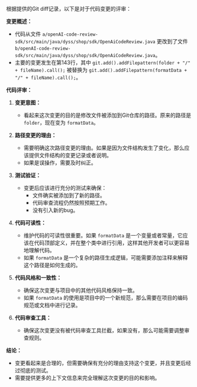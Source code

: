 根据提供的Git diff记录，以下是对于代码变更的评审：

**变更概述：**
- 代码从文件 `a/openAI-code-review-sdk/src/main/java/dyss/shop/sdk/OpenAiCodeReview.java` 更改到了文件 `b/openAI-code-review-sdk/src/main/java/dyss/shop/sdk/OpenAiCodeReview.java`。
- 主要的变更发生在第143行，其中 `git.add().addFilepattern(folder + "/" + fileName).call();` 被替换为 `git.add().addFilepattern(formatData + "/" + fileName).call();`。

**代码评审：**

1. **变更意图：**
   - 看起来这次变更的目的是修改文件被添加到Git仓库的路径。原来的路径是 `folder`，现在变为 `formatData`。

2. **路径变更的理由：**
   - 需要明确这次路径变更的理由。如果是因为文件结构发生了变化，那么应该提供文件结构的变更记录或者说明。
   - 如果是误操作，需要及时纠正。

3. **测试验证：**
   - 变更后应该进行充分的测试来确保：
     - 文件确实被添加到了新的路径。
     - 代码审查流程仍然按照预期工作。
     - 没有引入新的bug。

4. **代码可读性：**
   - 维护代码的可读性很重要。如果 `formatData` 是一个变量或者常量，它应该在代码顶部定义，并在整个类中进行引用，这样其他开发者可以更容易地理解代码。
   - 如果 `formatData` 是一个复杂的路径生成逻辑，可能需要添加注释来解释这个路径是如何生成的。

5. **代码风格和一致性：**
   - 确保这次变更与项目中的其他代码风格保持一致。
   - 如果 `formatData` 的使用是项目中的一个新规范，那么需要在项目的编码规范或文档中进行记录。

6. **代码审查工具：**
   - 确保这次变更没有被代码审查工具拦截，如果没有，那么可能需要调整审查规则。

**结论：**
- 变更看起来是合理的，但需要确保有充分的理由支持这个变更，并且变更后经过彻底的测试。
- 需要提供更多的上下文信息来完全理解这次变更的目的和影响。